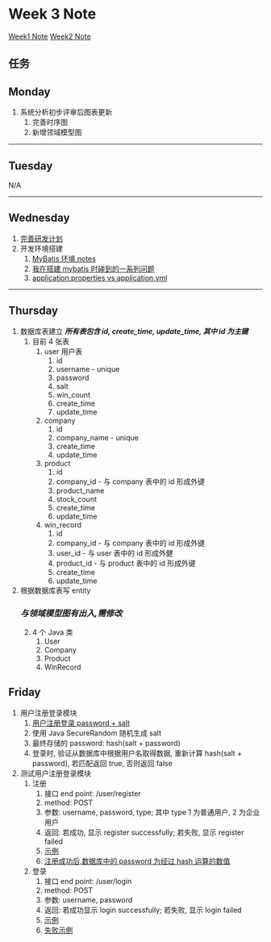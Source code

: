 # Week 3 Note

[Week1 Note](../week1/note.md)
[Week2 Note](../week2/note.md)

## 任务

## Monday

1. 系统分析初步评审后图表更新
   1. 完善时序图
   2. 新增领域模型图

---

## Tuesday

N/A

---

## Wednesday

1. [完善研发计划](../week2/摇一摇营销活动研发计划.docx)
2. 开发环境搭建
   1. [MyBatis 环境 notes](https://blog.csdn.net/zhoujiyu123/article/details/79786847)
   2. [我在搭建 mybatis 时碰到的一系列问题](https://blog.csdn.net/sinat_35803474/article/details/82626572)
   3. [application.properties vs application.yml](https://stackoverflow.com/questions/47462950/application-yml-vs-application-properties-for-spring-boot)

---

## Thursday

1. 数据库表建立 **_所有表包含 id, create_time, update_time, 其中 id 为主键_**
   1. 目前 4 张表
      1. user 用户表
         1. id
         2. username - unique
         3. password
         4. salt
         5. win_count
         6. create_time
         7. update_time
      2. company
         1. id
         2. company_name - unique
         3. create_time
         4. update_time
      3. product
         1. id
         2. company_id - 与 company 表中的 id 形成外键
         3. product_name
         4. stock_count
         5. create_time
         6. update_time
      4. win_record
         1. id
         2. company_id - 与 company 表中的 id 形成外键
         3. user_id - 与 user 表中的 id 形成外健
         4. product_id - 与 product 表中的 id 形成外键
         5. create_time
         6. update_time
2. 根据数据库表写 entity
   ### **_与领域模型图有出入,需修改_**
   2. 4 个 Java 类
      1. User
      2. Company
      3. Product
      4. WinRecord

## Friday

1. 用户注册登录模块
   1. [用户注册登录 password + salt](https://www.baeldung.com/java-password-hashing)
   2. 使用 Java SecureRandom 随机生成 salt
   3. 最终存储的 password: hash(salt + password)
   4. 登录时, 验证从数据库中根据用户名取得数据, 重新计算 hash(salt + password), 若匹配返回 true, 否则返回 false
2. 测试用户注册登录模块
   1. 注册
      1. 接口 end point: /user/register
      2. method: POST
      3. 参数: username, password, type; 其中 type 1 为普通用户, 2 为企业用户
      4. 返回: 若成功, 显示 register successfully; 若失败, 显示 register failed
      5. [示例](./img/registerTest.png)
      6. [注册成功后,数据库中的 password 为经过 hash 运算的数值](./img/registerDBExample.png)
   2. 登录
      1. 接口 end point: /user/login
      2. method: POST
      3. 参数: username, password
      4. 返回: 若成功显示 login successfully; 若失败, 显示 login failed
      5. [示例](./img/loginTest.png)
      6. [失败示例](./img/loginTestFailed.png)